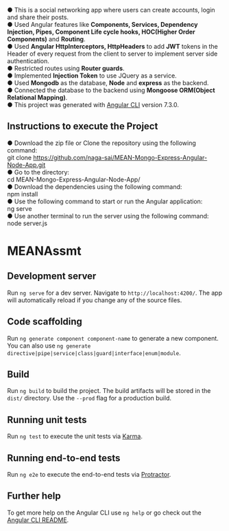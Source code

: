 ● This is a social networking app where users can create accounts, login and share their posts. <br>
● Used Angular features like <b>Components, Services, Dependency Injection, Pipes, Component Life cycle hooks, HOC(Higher Order Components)</b> and <b>Routing</b>. <br>
●	Used <b>Angular HttpInterceptors, HttpHeaders</b> to add <b>JWT</b> tokens in the Header of every request from the client to server to implement server side authentication. <br>
● Restricted routes using <b>Router guards</b>. <br>
● Implemented <b>Injection Token</b> to use JQuery as a service. <br>
● Used <b>Mongodb</b> as the database, <b>Node</b> and <b>express</b> as the backend. <br>
● Connected the database to the backend using <b>Mongoose ORM(Object Relational Mapping)</b>.<br> 
● This project was generated with [Angular CLI](https://github.com/angular/angular-cli) version 7.3.0. <br>


## Instructions to execute the Project
● Download the zip file or Clone the repository using the following command: <br>
  git clone https://github.com/naga-sai/MEAN-Mongo-Express-Angular-Node-App.git <br>
● Go to the directory: <br>
  cd MEAN-Mongo-Express-Angular-Node-App/ <br>
● Download the dependencies using the following command: <br>
  npm install <br>
● Use the following command to start or run the Angular application: <br>
  ng serve <br>
● Use another terminal to run the server using the following command: <br>
  node server.js <br>



# MEANAssmt



## Development server

Run `ng serve` for a dev server. Navigate to `http://localhost:4200/`. The app will automatically reload if you change any of the source files.

## Code scaffolding

Run `ng generate component component-name` to generate a new component. You can also use `ng generate directive|pipe|service|class|guard|interface|enum|module`.

## Build

Run `ng build` to build the project. The build artifacts will be stored in the `dist/` directory. Use the `--prod` flag for a production build.

## Running unit tests

Run `ng test` to execute the unit tests via [Karma](https://karma-runner.github.io).

## Running end-to-end tests

Run `ng e2e` to execute the end-to-end tests via [Protractor](http://www.protractortest.org/).

## Further help

To get more help on the Angular CLI use `ng help` or go check out the [Angular CLI README](https://github.com/angular/angular-cli/blob/master/README.md).
